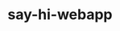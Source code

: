 # say-hi-webapp
<html lang="en">

<head>
    <title>Demo6</title>
    <script>
        function sayHi() {
            let name = document.getElementById("userName").value;

            if (name.length == 0) {
                document.getElementById("para1").style.color = "red";
                document.getElementById("para1").innerHTML = "Enter Your Name!!!";
            } else {
                document.getElementById("para1").style.color = "green";
                document.getElementById("para1").innerHTML = "Hi " + name + "!";
            }
        }
    </script>
</head>

<body>
    <h1 id="header1">Welcome to JavaScript</h1>

    Enter Your Name: <input type="text" id="userName" /> <br />
    <button onclick="sayHi()">Say Hi</button> <br />

    <p id="para1"></p>
</body>

</html>
